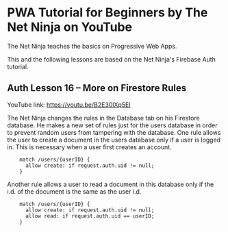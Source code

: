 # PWA Tutorial for Beginners by The Net Ninja on YouTube

The Net Ninja teaches the basics on Progressive Web Apps.

This and the following lessons are based on the Net Ninja's Firebase Auth tutorial.

## Auth Lesson 16 – More on Firestore Rules

YouTube link: https://youtu.be/B2E30lXp5EI

The Net Ninja changes the rules in the Database tab on his Firestore database. He makes a new set of rules just for the users database in order to prevent random users from tampering with the database. One rule allows the user to create a document in the users database only if a user is logged in. This is necessary when a user first creates an account.
```
    match /users/{userID} {
      allow create: if request.auth.uid != null;
    }
```
Another rule allows a user to read a document in this database only if the i.d. of the document is the same as the user i.d.
```
    match /users/{userID} {
      allow create: if request.auth.uid != null;
      allow read: if request.auth.uid == userID;
    }
```
